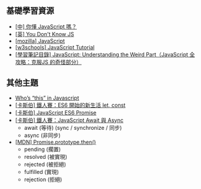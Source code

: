 ## 基礎學習資源
 - [[中] 你懂 JavaScript 嗎？](https://ithelp.ithome.com.tw/users/20092232/ironman/1612)
 - [[英] You Don't Know JS](https://github.com/getify/You-Dont-Know-JS)
 - [[mozilla] JavaScript](https://developer.mozilla.org/zh-TW/docs/Web/JavaScript)
 - [[w3schools] JavaScript Tutorial](https://www.w3schools.com/js/)
 - [[學習筆記目錄] JavaScript: Understanding the Weird Part（JavaScript 全攻略：克服JS 的奇怪部分）](https://pjchender.blogspot.com/2017/06/javascript-understanding-weird-part.html)


## 其他主題
 - [Who’s “this” in Javascript](https://goo.gl/GW1Yj4)
 - [[卡斯伯] 鐵人賽：ES6 開始的新生活 let, const](https://wcc723.github.io/javascript/2017/12/20/javascript-es6-let-const/)
 - [[卡斯伯] JavaScript ES6 Promise](https://wcc723.github.io/life/2017/05/25/promise/)
 - [[卡斯伯] 鐵人賽：JavaScript Await 與 Async](https://wcc723.github.io/javascript/2017/12/30/javascript-async-await/)
   - await (等待) (sync / synchronize / 同步)
   - async (非同步)
 - [[MDN] Promise.prototype.then()](https://developer.mozilla.org/zh-TW/docs/Web/JavaScript/Reference/Global_Objects/Promise/then)
   - pending (擱置)
   - resolved (被實現)
   - rejected (被拒絕)
   - fulfilled (實現)
   - rejection (拒絕)
